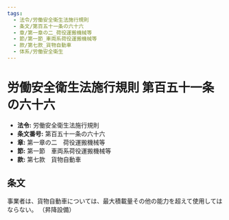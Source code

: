 ```yaml
---
tags:
  - 法令/労働安全衛生法施行規則
  - 条文/第百五十一条の六十六
  - 章/第一章の二_荷役運搬機械等
  - 節/第一節_車両系荷役運搬機械等
  - 款/第七款_貨物自動車
  - 体系/労働安全衛生
---
```

# 労働安全衛生法施行規則 第百五十一条の六十六

- **法令:** 労働安全衛生法施行規則
- **条文番号:** 第百五十一条の六十六
- **章:** 第一章の二　荷役運搬機械等
- **節:** 第一節　車両系荷役運搬機械等
- **款:** 第七款　貨物自動車

## 条文
事業者は、貨物自動車については、最大積載量その他の能力を超えて使用してはならない。
（昇降設備）

